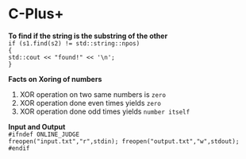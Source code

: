 # C-Plus+

**To find if the string is the substring of the other**<br>
`if (s1.find(s2) != std::string::npos)`<br> 
`{`<br>
    `std::cout << "found!" << '\n';`<br>
`}`


**Facts on Xoring of numbers**
 1. XOR operation on two same numbers is `zero`
 2. XOR operation done even times yields `zero`
 3. XOR operation done odd times yields `number itself`

**Input and Output** <br>
<code>#ifndef ONLINE_JUDGE
        freopen("input.txt","r",stdin);
        freopen("output.txt","w",stdout);
#endif </code>
